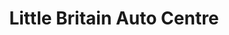 ---
title: "Little Britain Auto Centre"
url: /little-britain/little-britain-auto-centre/
shop: convenience
---
